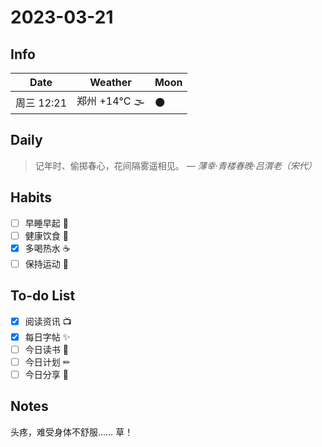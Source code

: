 # 2023-03-21

## Info

| Date           | Weather      | Moon |
| -------------- | ------------ | ---- |
| 周三 12:21 | 郑州 +14°C 🌫  | 🌑 |

## Daily

> 记年时、偷掷春心，花间隔雾遥相见。
> — *薄幸·青楼春晚·吕渭老（宋代）*


## Habits

- [ ] 早睡早起 🌃
- [ ] 健康饮食 🥗
- [x] 多喝热水 ☕️
- [ ] 保持运动 💪

## To-do List

- [x] 阅读资讯 📺
- [x] 每日字帖 ✨
- [ ] 今日读书 📖
- [ ] 今日计划 ✏
- [ ] 今日分享 📌

## Notes

头疼，难受身体不舒服……
草！
